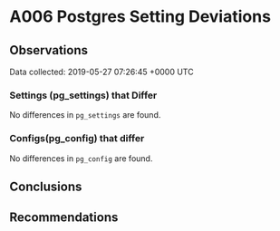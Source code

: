 # A006 Postgres Setting Deviations #

## Observations ##
Data collected: 2019-05-27 07:26:45 +0000 UTC  

### Settings (pg_settings) that Differ ###

No differences in `pg_settings` are found.

### Configs(pg_config) that differ ###

No differences in `pg_config` are found.



## Conclusions ##


## Recommendations ##


